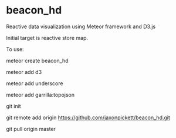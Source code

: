 # beacon_hd

Reactive data visualization using Meteor framework and D3.js

Initial target is reactive store map.

To use:

meteor create beacon_hd

meteor add d3

meteor add underscore

meteor add garrilla:topojson

git init

git remote add origin https://github.com/jaxonpickett/beacon_hd.git

git pull origin master



